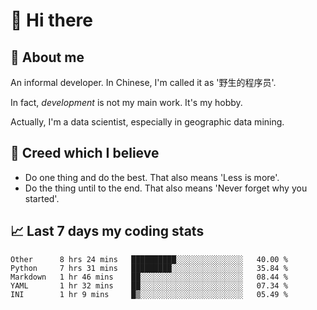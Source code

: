 # 👋 Hi there

## :speech_balloon: About me

An informal developer. In Chinese, I'm called it as '野生的程序员'.

In fact, _development_ is not my main work. It's my hobby.

Actually, I'm a data scientist, especially in geographic data mining.

## :see_no_evil: Creed which I believe

- Do one thing and do the best. That also means 'Less is more'.
- Do the thing until to the end. That also means 'Never forget why you started'.

## :chart_with_upwards_trend: Last 7 days my coding stats

<!--START_SECTION:waka-->
```text
Other      8 hrs 24 mins   ██████████░░░░░░░░░░░░░░░   40.00 % 
Python     7 hrs 31 mins   █████████░░░░░░░░░░░░░░░░   35.84 % 
Markdown   1 hr 46 mins    ██░░░░░░░░░░░░░░░░░░░░░░░   08.44 % 
YAML       1 hr 32 mins    ██░░░░░░░░░░░░░░░░░░░░░░░   07.34 % 
INI        1 hr 9 mins     █▒░░░░░░░░░░░░░░░░░░░░░░░   05.49 % 
```
<!--END_SECTION:waka-->
